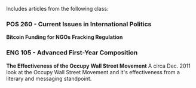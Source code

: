 Includes articles from the following class:
### POS 260 - Current Issues in International Politics
**Bitcoin Funding for NGOs**
**Fracking Regulation**

### ENG 105 - Advanced First-Year Composition
**The Effectiveness of the Occupy Wall Street Movement**
A circa Dec. 2011 look at the Occupy Wall Street Movement and it's effectiveness from a literary and messaging standpoint. 
